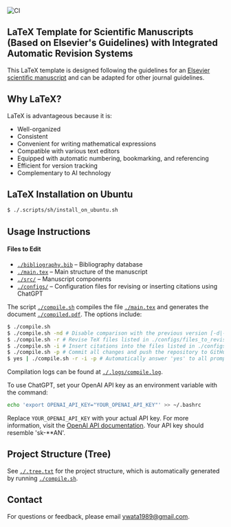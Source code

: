 ![CI](https://github.com/ywatanabe1989/LaTeX-Scientific-Template/actions/workflows/compile.yml/badge.svg)

## LaTeX Template for Scientific Manuscripts (Based on Elsevier's Guidelines) with Integrated Automatic Revision Systems

This LaTeX template is designed following the guidelines for an [Elsevier scientific manuscript](https://www.elsevier.com/researcher/author/policies-and-guidelines/latex-instructions) and can be adapted for other journal guidelines.

## Why LaTeX?
LaTeX is advantageous because it is:
- Well-organized
- Consistent
- Convenient for writing mathematical expressions
- Compatible with various text editors
- Equipped with automatic numbering, bookmarking, and referencing
- Efficient for version tracking
- Complementary to AI technology

## LaTeX Installation on Ubuntu

```bash
$ ./.scripts/sh/install_on_ubuntu.sh
```

## Usage Instructions

#### Files to Edit
- [`./bibliography.bib`](./bibliography.bib) – Bibliography database
- [`./main.tex`](./main.tex) – Main structure of the manuscript
- [`./src/`](./src/) – Manuscript components
- [`./configs/`](./configs/) – Configuration files for revising or inserting citations using ChatGPT

The script [`./compile.sh`](./.scripts/sh/compile.sh) compiles the file [`./main.tex`](./main.tex) and generates the document [`./compiled.pdf`](./compiled.pdf). The options include:

```bash
$ ./compile.sh
$ ./compile.sh -nd # Disable comparison with the previous version [-d|--diff]
$ ./compile.sh -r # Revise TeX files listed in ./configs/files_to_revise.txt using ChatGPT [-r|--revise]
$ ./compile.sh -i # Insert citations into the files listed in ./configs/files_to_revise.txt from ./bibliography.bib using ChatGPT [-i|--insert-citations]
$ ./compile.sh -p # Commit all changes and push the repository to GitHub [-p|--push]
$ yes | ./compile.sh -r -i -p # Automatically answer 'yes' to all prompts
```
Compilation logs can be found at [`./.logs/compile.log`](./.logs/compile.log).

To use ChatGPT, set your OpenAI API key as an environment variable with the command:

```bash
echo 'export OPENAI_API_KEY="YOUR_OPENAI_API_KEY"' >> ~/.bashrc
```

Replace `YOUR_OPENAI_API_KEY` with your actual API key. For more information, visit the [OpenAI API documentation](https://openai.com/blog/openai-api). Your API key should resemble 'sk-**AN'.

## Project Structure (Tree)

See [`./.tree.txt`](./.tree.txt) for the project structure, which is automatically generated by running [`./compile.sh`](./compile.sh).

## Contact

For questions or feedback, please email ywata1989@gmail.com.
